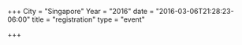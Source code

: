 +++
City = "Singapore"
Year = "2016"
date = "2016-03-06T21:28:23-06:00"
title = "registration"
type = "event"

+++

<script src='https://js.tito.io/v1'></script>
<link rel="stylesheet" type="text/css" href='https://css.tito.io/v1' />
<tito-widget event="devopsdays-singapore/2016"></tito-widget>
